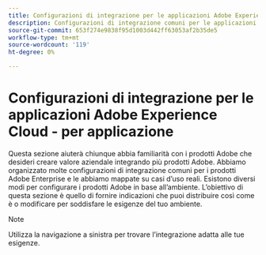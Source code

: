 ```yaml
---
title: Configurazioni di integrazione per le applicazioni Adobe Experience Cloud - per prodotto
description: Configurazioni di integrazione comuni per le applicazioni Adobe Experience Cloud organizzate per prodotto.
source-git-commit: 653f274e9838f95d1003d442ff63053af2b35de5
workflow-type: tm+mt
source-wordcount: '119'
ht-degree: 0%

---
```



# Configurazioni di integrazione per le applicazioni Adobe Experience Cloud - per applicazione

Questa sezione aiuterà chiunque abbia familiarità con i prodotti Adobe che desideri creare valore aziendale integrando più prodotti Adobe.  Abbiamo organizzato molte configurazioni di integrazione comuni per i prodotti Adobe Enterprise e le abbiamo mappate su casi d’uso reali.  Esistono diversi modi per configurare i prodotti Adobe in base all’ambiente.  L’obiettivo di questa sezione è quello di fornire indicazioni che puoi distribuire così come è o modificare per soddisfare le esigenze del tuo ambiente.

>[!NOTE]
>
>Utilizza la navigazione a sinistra per trovare l’integrazione adatta alle tue esigenze.
